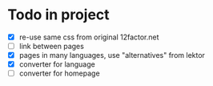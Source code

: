 # Todo in project

- [X] re-use same css from original 12factor.net
- [ ] link between pages
- [X] pages in many languages, use "alternatives" from lektor
- [X] converter for language
- [ ] converter for homepage
